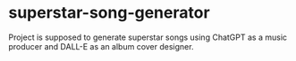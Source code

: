# superstar-song-generator
Project is supposed to generate superstar songs using ChatGPT as a music producer and DALL-E as an album cover designer.
